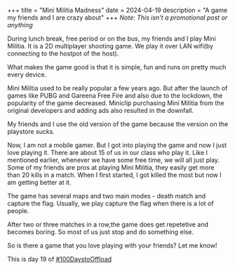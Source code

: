 +++
title = "Mini Militia Madness"
date = 2024-04-19
description = "A game my friends and I are crazy about"
+++
*Note: This isn't a promotional post or anything*

During lunch break, free period or on the bus, my friends and I play Mini Militia. It is a 2D multiplayer shooting game. We play it over LAN wifi(by connecting to the hostpot of the host).

What makes the game good is that it is simple, fun and runs on pretty much every device. 

Mini Militia used to be really popular a few years ago. But after the launch of games like PUBG and Gareena Free Fire and also due to the lockdown, the popularity of the game decreased. Miniclip purchasing Mini Militia from the original developers and adding ads also resulted in the downfall.

My friends and I use the old version of the game because the version on the playstore sucks.

Now, I am not a mobile gamer. But I got into playing the game and now I just love playing it. There are about 15 of us in our class who play it. Like I mentioned earlier, whenever we have some free time, we will all just play. Some of my friends are pros at playing Mini Militia, they easily get more than 20 kills in a match. When I first started, I got killed the most but now I am getting better at it.

The game has several maps and two main modes - death match and capture the flag. Usually, we play capture the flag when there is a lot of people.

After two or three matches in a row,the game does get repetetive and becomes boring. So most of us just stop and do something else.

So is there a game that you love playing with your friends? Let me know!

This is day 19 of [#100DaystoOffload](https://100daystooffload.com)





